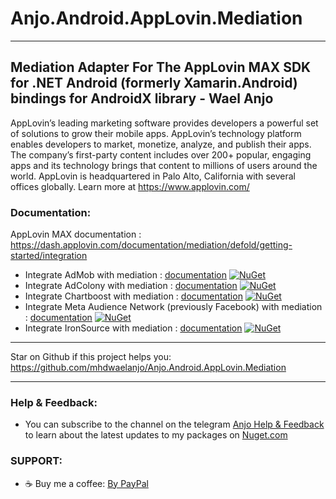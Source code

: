 # Anjo.Android.AppLovin.Mediation
 
---------------------------------
Mediation Adapter For The AppLovin MAX SDK for .NET Android (formerly Xamarin.Android) bindings for AndroidX library - Wael Anjo
---------------------------------

AppLovin’s leading marketing software provides developers a powerful set of solutions to grow their mobile apps. AppLovin’s technology platform enables developers to market, monetize, analyze, and publish their apps. The company’s first-party content includes over 200+ popular, engaging apps and its technology brings that content to millions of users around the world. AppLovin is headquartered in Palo Alto, California with several offices globally.
Learn more at https://www.applovin.com/
 
 ### Documentation:
AppLovin MAX documentation : https://dash.applovin.com/documentation/mediation/defold/getting-started/integration

- Integrate AdMob with mediation : [documentation](https://dash.applovin.com/documentation/mediation/defold/mediation-setup/admob) [![NuGet](https://buildstats.info/nuget/Anjo.Android.AppLovin.Mediation.GoogleAdMobAdapter)](https://www.nuget.org/packages/Anjo.Android.AppLovin.Mediation.GoogleAdMobAdapter/)
- Integrate AdColony with mediation : [documentation](https://dash.applovin.com/documentation/mediation/defold/mediation-setup/fyber-marketplace)  [![NuGet](https://buildstats.info/nuget/Anjo.Android.AppLovin.Mediation.AdColonyAdapter)](https://www.nuget.org/packages/Anjo.Android.AppLovin.Mediation.AdColonyAdapter/)
- Integrate Chartboost with mediation : [documentation](https://dash.applovin.com/documentation/mediation/defold/mediation-setup/chartboost)  [![NuGet](https://buildstats.info/nuget/Anjo.Android.AppLovin.Mediation.ChartBoostAdapter)](https://www.nuget.org/packages/Anjo.Android.AppLovin.Mediation.ChartBoostAdapter/)
- Integrate Meta Audience Network (previously Facebook) with mediation : [documentation](https://dash.applovin.com/documentation/mediation/defold/mediation-setup/facebook)  [![NuGet](https://buildstats.info/nuget/Anjo.Android.AppLovin.Mediation.FacebookAdapter)](https://www.nuget.org/packages/Anjo.Android.AppLovin.Mediation.FacebookAdapter/)
- Integrate IronSource with mediation : [documentation](https://dash.applovin.com/documentation/mediation/defold/mediation-setup/ironsource)  [![NuGet](https://buildstats.info/nuget/Anjo.Android.AppLovin.Mediation.IronSourceAdapter)](https://www.nuget.org/packages/Anjo.Android.AppLovin.Mediation.IronSourceAdapter/)

---------------------------------
Star on Github if this project helps you: https://github.com/mhdwaelanjo/Anjo.Android.AppLovin.Mediation 


---------------------------------
### Help & Feedback:
- You can subscribe to the channel on the telegram [Anjo Help & Feedback](https://t.me/mhwaelanjo) to learn about the latest updates to my packages on [Nuget.com](https://www.nuget.org/profiles/MHWAELANJO)

### SUPPORT:
- ☕ Buy me a coffee: [By PayPal](https://www.paypal.com/paypalme/mhwaelanjo)
